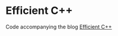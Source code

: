 # Efficient C++

Code accompanying the blog [Efficient C++](https://trunc8.github.io/2024/02/10/good-practices-cpp)